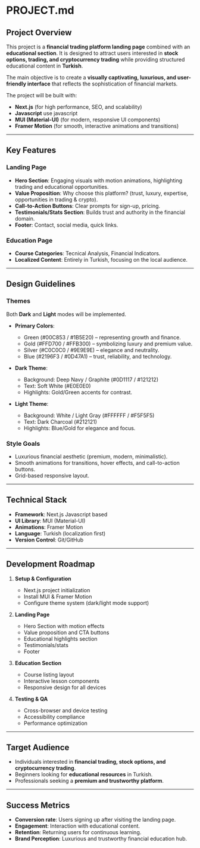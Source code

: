 # PROJECT.md

## Project Overview

This project is a **financial trading platform landing page** combined with an **educational section**. It is designed to attract users interested in **stock options, trading, and cryptocurrency trading** while providing structured educational content in **Turkish**.

The main objective is to create a **visually captivating, luxurious, and user-friendly interface** that reflects the sophistication of financial markets.

The project will be built with:

- **Next.js** (for high performance, SEO, and scalability)
- **Javascript** use javascript
- **MUI (Material-UI)** (for modern, responsive UI components)
- **Framer Motion** (for smooth, interactive animations and transitions)

---

## Key Features

### Landing Page

- **Hero Section**: Engaging visuals with motion animations, highlighting trading and educational opportunities.
- **Value Proposition**: Why choose this platform? (trust, luxury, expertise, opportunities in trading & crypto).
- **Call-to-Action Buttons**: Clear prompts for sign-up, pricing.
- **Testimonials/Stats Section**: Builds trust and authority in the financial domain.
- **Footer**: Contact, social media, quick links.

### Education Page

- **Course Categories**: Tecnical Analysis, Financial Indicators.
- **Localized Content**: Entirely in Turkish, focusing on the local audience.

---

## Design Guidelines

### Themes

Both **Dark** and **Light** modes will be implemented.

- **Primary Colors**:

  - Green (#00C853 / #1B5E20) – representing growth and finance.
  - Gold (#FFD700 / #FFB300) – symbolizing luxury and premium value.
  - Silver (#C0C0C0 / #9E9E9E) – elegance and neutrality.
  - Blue (#2196F3 / #0D47A1) – trust, reliability, and technology.

- **Dark Theme**:

  - Background: Deep Navy / Graphite (#0D1117 / #121212)
  - Text: Soft White (#E0E0E0)
  - Highlights: Gold/Green accents for contrast.

- **Light Theme**:
  - Background: White / Light Gray (#FFFFFF / #F5F5F5)
  - Text: Dark Charcoal (#212121)
  - Highlights: Blue/Gold for elegance and focus.

### Style Goals

- Luxurious financial aesthetic (premium, modern, minimalistic).
- Smooth animations for transitions, hover effects, and call-to-action buttons.
- Grid-based responsive layout.

---

## Technical Stack

- **Framework**: Next.js Javascript based
- **UI Library**: MUI (Material-UI)
- **Animations**: Framer Motion
- **Language**: Turkish (localization first)
- **Version Control**: Git/GitHub

---

## Development Roadmap

1. **Setup & Configuration**

   - Next.js project initialization
   - Install MUI & Framer Motion
   - Configure theme system (dark/light mode support)

2. **Landing Page**

   - Hero Section with motion effects
   - Value proposition and CTA buttons
   - Educational highlights section
   - Testimonials/stats
   - Footer

3. **Education Section**

   - Course listing layout
   - Interactive lesson components
   - Responsive design for all devices

4. **Testing & QA**

   - Cross-browser and device testing
   - Accessibility compliance
   - Performance optimization

---

## Target Audience

- Individuals interested in **financial trading, stock options, and cryptocurrency trading**.
- Beginners looking for **educational resources** in Turkish.
- Professionals seeking a **premium and trustworthy platform**.

---

## Success Metrics

- **Conversion rate**: Users signing up after visiting the landing page.
- **Engagement**: Interaction with educational content.
- **Retention**: Returning users for continuous learning.
- **Brand Perception**: Luxurious and trustworthy financial education hub.
